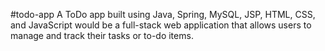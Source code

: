 #todo-app
A ToDo app built using Java, Spring, MySQL, JSP, HTML, CSS, and JavaScript would be a full-stack web application that allows users to manage and track their tasks or to-do items.
